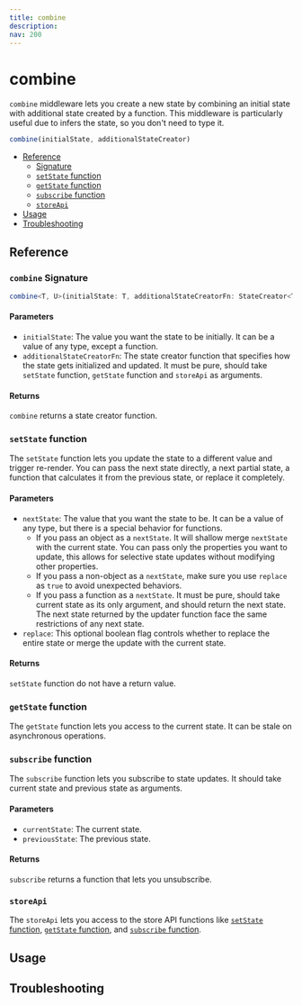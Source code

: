 ```yaml
---
title: combine
description:
nav: 200
---
```


# combine

`combine` middleware lets you create a new state by combining an initial state with additional
state created by a function. This middleware is particularly useful due to infers the state, so you
don't need to type it.

```js
combine(initialState, additionalStateCreator)
```

- [Reference](#reference)
  - [Signature](#combine-signature)
  - [`setState` function](#setstate-function)
  - [`getState` function](#getstate-function)
  - [`subscribe` function](#subscribe-function)
  - [`storeApi`](#storeapi)
- [Usage](#usage)
- [Troubleshooting](#troubleshooting)

## Reference

### `combine` Signature

```ts
combine<T, U>(initialState: T, additionalStateCreatorFn: StateCreator<T, [], [], U>): StateCreator<Omit<T, keyof U> & U, [], []>
```

#### Parameters

- `initialState`: The value you want the state to be initially. It can be a value of any type,
  except a function.
- `additionalStateCreatorFn`: The state creator function that specifies how the state gets
  initialized and updated. It must be pure, should take `setState` function, `getState` function
  and `storeApi` as arguments.

#### Returns

`combine` returns a state creator function.

### `setState` function

The `setState` function lets you update the state to a different value and trigger re-render. You
can pass the next state directly, a next partial state, a function that calculates it from the
previous state, or replace it completely.

#### Parameters

- `nextState`: The value that you want the state to be. It can be a value of any type, but there is
  a special behavior for functions.
  - If you pass an object as a `nextState`. It will shallow merge `nextState` with the current
    state. You can pass only the properties you want to update, this allows for selective state
    updates without modifying other properties.
  - If you pass a non-object as a `nextState`, make sure you use `replace` as `true` to avoid
    unexpected behaviors.
  - If you pass a function as a `nextState`. It must be pure, should take current state as its
    only argument, and should return the next state. The next state returned by the updater
    function face the same restrictions of any next state.
- `replace`: This optional boolean flag controls whether to replace the entire state or merge the
  update with the current state.

#### Returns

`setState` function do not have a return value.

### `getState` function

The `getState` function lets you access to the current state. It can be stale on asynchronous
operations.

### `subscribe` function

The `subscribe` function lets you subscribe to state updates. It should take current state and
previous state as arguments.

#### Parameters

- `currentState`: The current state.
- `previousState`: The previous state.

#### Returns

`subscribe` returns a function that lets you unsubscribe.

### `storeApi`

The `storeApi` lets you access to the store API functions like
[`setState` function](#setstate-function), [`getState` function](#getstate-function), and
[`subscribe` function](#subscribe-function).

## Usage

## Troubleshooting
